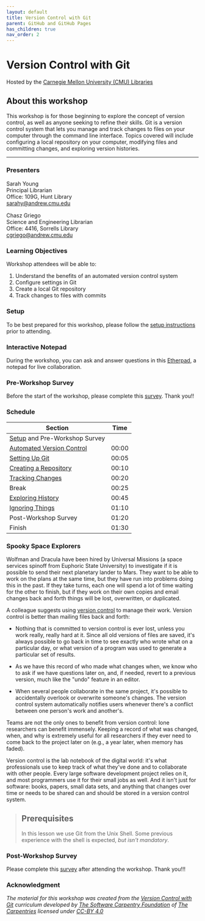 ```yaml
---
layout: default
title: Version Control with Git
parent: GitHub and GitHub Pages
has_children: true
nav_order: 2
---
```


# Version Control with Git
Hosted by the [Carnegie Mellon University (CMU) Libraries](https://www.library.cmu.edu/)

## About this workshop

This workshop is for those beginning to explore the concept of version control, as well as anyone seeking to refine their skills.
Git is a version control system that lets you manage and track changes to files on your computer through the command line interface.
Topics covered will include configuring a local repository on your computer, modifying files and committing changes, and exploring version histories.

____
### Presenters
Sarah Young <a href='https://github.com/rootsandberries' target='_blank'><img src='../content/img/GitHub-Mark-custom.svg' style='width:15px; padding:0; border:none !important;'></a>  
Principal Librarian  
Office: 109G, Hunt Library  
[sarahy@andrew.cmu.edu](mailto:sarahy@andrew.cmu.edu)

Chasz Griego <a href='https://github.com/chaszg' target='_blank'><img src='../content/img/GitHub-Mark-custom.svg' style='width:15px; padding:0; border:none !important;'></a>  
Science and Engineering Librarian    
Office: 4416, Sorrells Library  
[cgriego@andrew.cmu.edu](mailto:cgriego@andrew.cmu.edu)

### Learning Objectives

Workshop attendees will be able to:

1. Understand the benefits of an automated version control system  
2. Configure settings in Git  
3. Create a local Git repository  
4. Track changes to files with commits  

### Setup

To be best prepared for this workshop, please follow the [setup instructions](./setup)
prior to attending.

### Interactive Notepad

During the workshop, you can ask and answer questions in this
[Etherpad](https://etherpad.wikimedia.org/p/cmu-lib-git), a notepad
for live collaboration.  

### Pre-Workshop Survey

Before the start of the workshop, please complete this
[survey](https://forms.gle/SxDF5qQif6TRpAgR7). Thank you!!

### Schedule

| Section  | Time
| ------------- | -------------
| [Setup](./setup.md) and Pre-Workshop Survey  |   
| [Automated Version Control](01-basics.md) | 00:00  
| [Setting Up Git](02-setup.md)  | 00:05  
| [Creating a Repository](03-create.md)  |  00:10  
| [Tracking Changes](04-changes.md) | 00:20
| Break | 00:25   
| [Exploring History](05-history.md) | 00:45   
| [Ignoring Things](06-ignore.md) | 01:10   
| Post-Workshop Survey | 01:20  
| Finish  | 01:30  

### Spooky Space Explorers

Wolfman and Dracula have been hired by Universal Missions (a space
services spinoff from Euphoric State University) to investigate if it
is possible to send their next planetary lander to Mars.  They want to
be able to work on the plans at the same time, but they have run into
problems doing this in the past.  If they take turns, each one will
spend a lot of time waiting for the other to finish, but if they work
on their own copies and email changes back and forth things will be
lost, overwritten, or duplicated.

A colleague suggests using [version control](learners/reference.md#version-control) to
manage their work. Version control is better than mailing files back and forth:

- Nothing that is committed to version control is ever lost, unless
  you work really, really hard at it. Since all old versions of
  files are saved, it's always possible to go back in time to see
  exactly who wrote what on a particular day, or what version of a
  program was used to generate a particular set of results.

- As we have this record of who made what changes when, we know who to ask
  if we have questions later on, and, if needed, revert to a previous
  version, much like the "undo" feature in an editor.

- When several people collaborate in the same project, it's possible to
  accidentally overlook or overwrite someone's changes. The version control
  system automatically notifies users whenever there's a conflict between one
  person's work and another's.

Teams are not the only ones to benefit from version control: lone
researchers can benefit immensely.  Keeping a record of what was
changed, when, and why is extremely useful for all researchers if they
ever need to come back to the project later on (e.g., a year later,
when memory has faded).

Version control is the lab notebook of the digital world: it's what
professionals use to keep track of what they've done and to
collaborate with other people.  Every large software development
project relies on it, and most programmers use it for their small jobs
as well.  And it isn't just for software: books,
papers, small data sets, and anything that changes over time or needs
to be shared can and should be stored in a version control system.

>## Prerequisites
>
>In this lesson we use Git from the Unix Shell.
>Some previous experience with the shell is expected,
>*but isn't mandatory*.

### Post-Workshop Survey

Please complete this [survey](https://forms.gle/aYREyLwKngVf8Up87)
after attending the workshop. Thank you!!!

### Acknowledgment

*The material for this workshop was created from the
[Version Control with Git](https://swcarpentry.github.io/git-novice/) curriculum
developed by [The Software Carpentry Foundation](https://software-carpentry.org/)
of [The Carpentries](https://carpentries.org/) licensed under
[CC-BY 4.0](https://swcarpentry.github.io/git-novice/LICENSE.html)*
